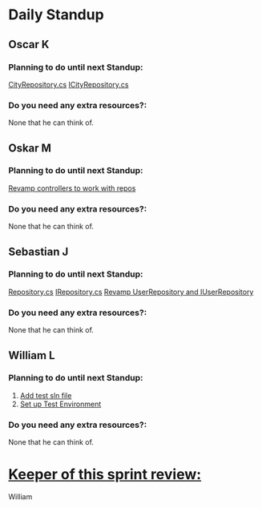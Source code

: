 # Daily Standup

## Oscar K

### Planning to do until next Standup:

[CityRepository.cs](https://sebastianjones.atlassian.net/browse/FGC-46)
[ICityRepository.cs](https://sebastianjones.atlassian.net/browse/FGC-47)

### Do you need any extra resources?:

None that he can think of.

## Oskar M

### Planning to do until next Standup:

[Revamp controllers to work with repos](https://sebastianjones.atlassian.net/browse/FGC-93)

### Do you need any extra resources?:

None that he can think of.

## Sebastian J

### Planning to do until next Standup:

[Repository.cs](https://sebastianjones.atlassian.net/browse/FGC-99) 
[IRepository.cs](https://sebastianjones.atlassian.net/browse/FGC-100)
[Revamp UserRepository and IUserRepository](https://sebastianjones.atlassian.net/browse/FGC-92)

### Do you need any extra resources?:

None that he can think of.

## William L

### Planning to do until next Standup:

1. [Add test sln file](https://sebastianjones.atlassian.net/browse/FGC-98)
2. [Set up Test Environment](https://sebastianjones.atlassian.net/browse/FGC-6)

### Do you need any extra resources?:

None that he can think of.

# **<u>Keeper of this sprint review:</u>**

William


